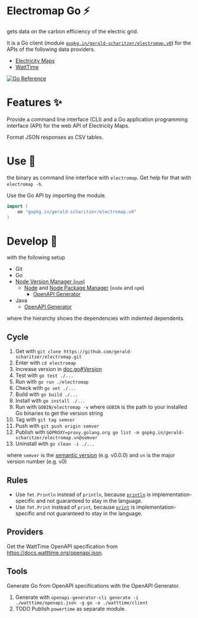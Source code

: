 # Electromap Go ⚡

gets data on the carbon efficiency of the electric grid.

It is a Go client (module [`gopkg.in/gerald-scharitzer/electromap.v0`](https://pkg.go.dev/gopkg.in/gerald-scharitzer/electromap.v0))
for the APIs of the following data providers.

- [Electricity Maps](https://static.electricitymaps.com/api/docs/index.html)
- [WattTime](https://docs.watttime.org/)

[![Go Reference](https://pkg.go.dev/badge/gopkg.in/gerald-scharitzer/electromap.v0.svg)](https://pkg.go.dev/gopkg.in/gerald-scharitzer/electromap.v0)

# Features ✨

Provide a command line interface (CLI) and a Go application programming interface (API) for the web API of Electricity Maps.

Format JSON responses as CSV tables.

# Use 🔌

the binary as command line interface with `electromap`. Get help for that with `electromap -h`.

Use the Go API by importing the module.

```go
import (
    em "gopkg.in/gerald-scharitzer/electromap.v0"
)
```

# Develop 🚀

with the following setup

- Git
- Go
- [Node Version Manager (`nvm`)](https://github.com/nvm-sh/nvm)
    - [Node](https://nodejs.org/) and [Node Package Manager](https://www.npmjs.com/) (`node` and `npm`)
        - [OpenAPI Generator](https://www.npmjs.com/package/@openapitools/openapi-generator-cli)
- Java
    - [OpenAPI Generator](https://www.npmjs.com/package/@openapitools/openapi-generator-cli)

where the hierarchy shows the dependencies with indented dependents.

## Cycle

 1. Get with `git clone https://github.com/gerald-scharitzer/electromap.git`
 2. Enter with `cd electromap`
 3. Increase version in [doc.go#Version](doc.go#Version)
 4. Test with `go test ./...`
 5. Run with `go run ./electromap`
 6. Check with `go vet ./...`
 7. Build with `go build ./...`
 8. Install with `go install ./...`
 9. Run with `GOBIN/electromap -v` where `GOBIN` is the path to your installed Go binaries to get the version string
10. Tag with `git tag semver`
11. Push with `git push origin semver`
12. Publish with `GOPROXY=proxy.golang.org go list -m gopkg.in/gerald-scharitzer/electromap.vn@semver`
13. Uninstall with `go clean -i ./...`

where `semver` is the [semantic version](https://semver.org/spec/v2.0.0.html) (e.g. v0.0.0)
and `vn` is the major version number (e.g. v0)

## Rules

- Use `fmt.Println` instead of `println`, because [`println`](https://pkg.go.dev/builtin@go1.21.6#println)
is implementation-specific and not guaranteed to stay in the language.
- Use `fmt.Print` instead of `print`, because [`print`](https://pkg.go.dev/builtin@go1.21.6#print)
is implementation-specific and not guaranteed to stay in the language.

## Providers

Get the WattTime OpenAPI specification from https://docs.watttime.org/openapi.json.

## Tools

Generate Go from OpenAPI specifications with the OpenAPI Generator.

1. Generate with `openapi-generator-cli generate -i ./watttime/openapi.json -g go -o ./watttime/client`
2. TODO Publish `powertime` as separate module.
